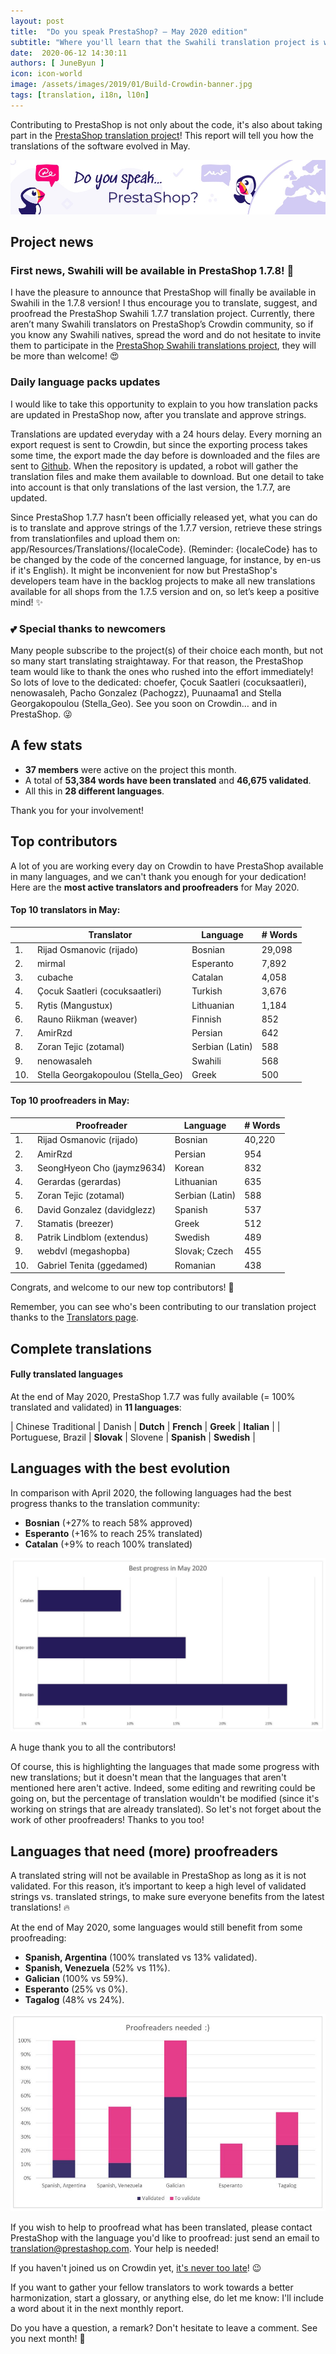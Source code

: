 ```yaml
---
layout: post
title:  "Do you speak PrestaShop? – May 2020 edition"
subtitle: "Where you'll learn that the Swahili translation project is waiting for you"
date:  2020-06-12 14:30:11
authors: [ JuneByun ]
icon: icon-world
image: /assets/images/2019/01/Build-Crowdin-banner.jpg
tags: [translation, i18n, l10n]
---
```


Contributing to PrestaShop is not only about the code, it's also about taking part in the [PrestaShop translation project](https://crowdin.com/project/prestashop-official)! This report will tell you how the translations of the software evolved in May.

![Crowdin Monthly banner](/assets/images/2019/01/Build-Crowdin-banner.jpg)

## Project news


### First news, Swahili will be available in PrestaShop 1.7.8! :tada:

I have the pleasure to announce that PrestaShop will finally be available in Swahili in the 1.7.8 version! I thus encourage you to translate, suggest, and proofread the PrestaShop Swahili 1.7.7 translation project. Currently, there aren’t many Swahili translators on PrestaShop’s Crowdin community, so if you know any Swahili natives, spread the word and do not hesitate to invite them to participate in the [PrestaShop Swahili translations project](https://crowdin.com/project/prestashop-official/sw#), they will be more than welcome! :heart_eyes:

### Daily language packs updates

I would like to take this opportunity to explain to you how translation packs are updated in PrestaShop now, after you translate and approve strings.

Translations are updated everyday with a 24 hours delay. Every morning an export request is sent to Crowdin, but since the exporting process takes some time, the export made the day before is downloaded and the files are sent to [Github](https://github.com/PrestaShop/TranslationFiles). When the repository is updated, a robot will gather the translation files and make them available to download. 
But one detail to take into account is that only translations of the last version, the 1.7.7, are updated. 

Since PrestaShop 1.7.7 hasn’t been officially released yet, what you can do is to translate and approve strings of the 1.7.7 version, retrieve these strings from translationfiles and upload them on: app/Resources/Translations/{localeCode}. (Reminder: {localeCode} has to be changed by the code of the concerned language, for instance, by en-us if it's English).
It might be inconvenient for now but PrestaShop's developers team have in the backlog projects to make all new translations available for all shops from the 1.7.5 version and on, so let’s keep a positive mind! :sparkles:

### :two_hearts: Special thanks to newcomers

Many people subscribe to the project(s) of their choice each month, but not so many start translating straightaway. For that reason, the PrestaShop team would like to thank the ones who rushed into the effort immediately! So lots of love to the dedicated: choefer, Çocuk Saatleri (cocuksaatleri), nenowasaleh, Pacho Gonzalez (Pachogzz), Puunaama1 and Stella Georgakopoulou (Stella_Geo). See you soon on Crowdin… and in PrestaShop. :stuck_out_tongue_winking_eye:


## A few stats

* **37 members** were active on the project this month.
* A total of **53,384 words have been translated** and **46,675 validated**.
* All this in **28 different languages**.

Thank you for your involvement!


## Top contributors

A lot of you are working every day on Crowdin to have PrestaShop available in many languages, and we can't thank you enough for your dedication! Here are the **most active translators and proofreaders** for May 2020.

#### Top 10 translators in May:

| |Translator | Language | # Words
|-|---------- | -------- | ----------------
 1. | Rijad Osmanovic (rijado) | Bosnian | 29,098
 2. | mirmal | Esperanto | 7,892
 3. | cubache | Catalan | 4,058
 4. | Çocuk Saatleri (cocuksaatleri) | Turkish | 3,676
 5. | Rytis (Mangustux) | Lithuanian | 1,184
 6. | Rauno Riikman (weaver) | Finnish | 852
 7. | AmirRzd | Persian | 642
 8. | Zoran Tejic (zotamal) | Serbian (Latin) | 588
 9. | nenowasaleh | Swahili | 568
10. | Stella Georgakopoulou (Stella_Geo) | Greek | 500


#### Top 10 proofreaders in May:

| | Proofreader | Language | # Words
|-| ---------- | -------- | ----------------
 1. | Rijad Osmanovic (rijado) | Bosnian | 40,220
 2. | AmirRzd | Persian | 954
 3. | SeongHyeon Cho (jaymz9634) | Korean | 832
 4. | Gerardas (gerardas) | Lithuanian | 635
 5. | Zoran Tejic (zotamal) | Serbian (Latin) | 588
 6. | David Gonzalez (davidglezz) | Spanish | 537
 7. | Stamatis (breezer) | Greek | 512
 8. | Patrik Lindblom (extendus) | Swedish | 489
 9. | webdvl (megashopba) | Slovak; Czech | 455
10. | Gabriel Tenita (ggedamed) | Romanian | 438
 
Congrats, and welcome to our new top contributors! :clap:

Remember, you can see who's been contributing to our translation project thanks to the [Translators page](http://translators.prestashop.com/).


## Complete translations

#### Fully translated languages

At the end of May 2020, PrestaShop 1.7.7 was fully available (= 100% translated and validated) in **11 languages**:

| Chinese Traditional | Danish | **Dutch** | **French** | **Greek** | **Italian** |
| Portuguese, Brazil | **Slovak** | Slovene | **Spanish** | **Swedish** |  


## Languages with the best evolution

In comparison with April 2020, the following languages had the best progress thanks to the translation community:

* **Bosnian** (+27% to reach 58% approved)
* **Esperanto** (+16% to reach 25% translated)
* **Catalan** (+9% to reach 100% translated)

![Best translation progress for May 2020](/assets/images/2020/06/build-crowdin-progress-may20.jpg)

A huge thank you to all the contributors!

Of course, this is highlighting the languages that made some progress with new translations; but it doesn't mean that the languages that aren't mentioned here aren't active. Indeed, some editing and rewriting could be going on, but the percentage of translation wouldn't be modified (since it's working on strings that are already translated). So let's not forget about the work of other proofreaders! Thanks to you too!


## Languages that need (more) proofreaders

A translated string will not be available in PrestaShop as long as it is not validated. For this reason, it’s important to keep a high level of validated strings vs. translated strings, to make sure everyone benefits from the latest translations! :fire:

At the end of May 2020, some languages would still benefit from some proofreading:

* **Spanish, Argentina** (100% translated vs 13% validated).
* **Spanish, Venezuela** (52% vs 11%).
* **Galician** (100% vs 59%).
* **Esperanto** (25% vs 0%).
* **Tagalog** (48% vs 24%).

![Languages that need proofreading](/assets/images/2020/06/build-crowdin-proofreading-may20.png)

If you wish to help to proofread what has been translated, please contact PrestaShop with the language you'd like to proofread: just send an email to translation@prestashop.com. Your help is needed!

If you haven't joined us on Crowdin yet, [it's never too late](https://crowdin.com/project/prestashop-official)! :wink:

If you want to gather your fellow translators to work towards a better harmonization, start a glossary, or anything else, do let me know: I'll include a word about it in the next monthly report.

Do you have a question, a remark? Don't hesitate to leave a comment. See you next month! :raising_hand:
